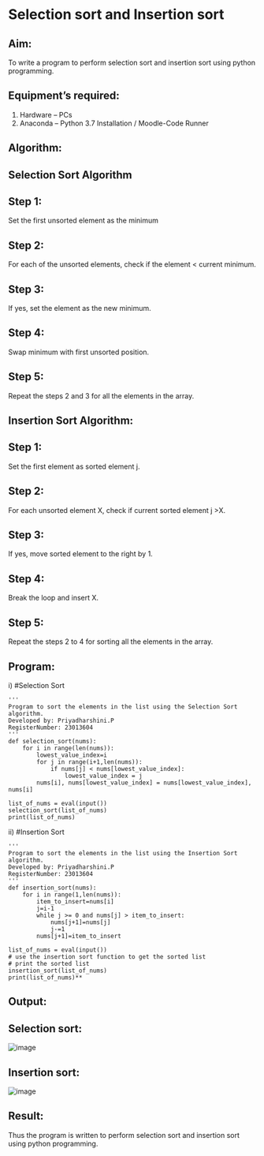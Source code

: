 # Selection sort and Insertion sort
## Aim:
To write a program to perform selection sort and insertion sort using python programming.
## Equipment’s required:
1.	Hardware – PCs
2.	Anaconda – Python 3.7 Installation / Moodle-Code Runner
## Algorithm:
## Selection Sort Algorithm
## Step 1:
Set the first unsorted element as the minimum
## Step 2:
For each of the unsorted elements, check if the element < current minimum.
## Step 3:
If yes, set the element as the new minimum.
## Step 4:
Swap minimum with first unsorted position.
## Step 5:
Repeat the steps 2 and 3 for all the elements in the array.
## Insertion Sort Algorithm:
## Step 1:
Set the first element as sorted element j.
## Step 2:
For each unsorted element X, check if current sorted element j >X.
## Step 3:
If yes, move sorted element to the right by 1.
## Step 4:
Break the loop and insert X.
## Step 5:
Repeat the steps 2 to 4 for sorting all the elements in the array.
## Program:
i)	#Selection Sort
```
''' 
Program to sort the elements in the list using the Selection Sort algorithm.
Developed by: Priyadharshini.P
RegisterNumber: 23013604
'''
def selection_sort(nums):
    for i in range(len(nums)):
        lowest_value_index=i
        for j in range(i+1,len(nums)):
            if nums[j] < nums[lowest_value_index]:
                lowest_value_index = j
        nums[i], nums[lowest_value_index] = nums[lowest_value_index], nums[i]
    
list_of_nums = eval(input())
selection_sort(list_of_nums)
print(list_of_nums)
```
ii)	#Insertion Sort
```
''' 
Program to sort the elements in the list using the Insertion Sort algorithm.
Developed by: Priyadharshini.P
RegisterNumber: 23013604
'''
def insertion_sort(nums):
    for i in range(1,len(nums)):
        item_to_insert=nums[i]
        j=i-1
        while j >= 0 and nums[j] > item_to_insert:
            nums[j+1]=nums[j]
            j-=1
        nums[j+1]=item_to_insert
        
list_of_nums = eval(input())
# use the insertion sort function to get the sorted list
# print the sorted list
insertion_sort(list_of_nums)
print(list_of_nums)**
```

## Output:
## Selection sort:
![image](https://github.com/priyadharshini210/Sorting-Algorithm/assets/148514638/f5de7132-e066-4bad-bd9c-c410d1c9b8fd)
## Insertion sort:
![image](https://github.com/priyadharshini210/Sorting-Algorithm/assets/148514638/53d53828-5de2-4161-ba36-ceb9d4d49e62)

## Result:
Thus the program is written to perform selection sort and insertion sort using python programming.
